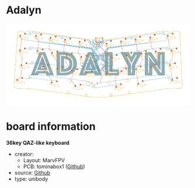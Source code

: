 # Adalyn

![preview](./adalyn_preview.png)

# board information
**36key QAZ-like keyboard**

- creator: 
    - Layout: MarvFPV
    - PCB: tominabox1 ([Github](https://github.com/tominabox1))
- source: [Github](https://github.com/MarvFPV/Adalyn)
- type: unibody

